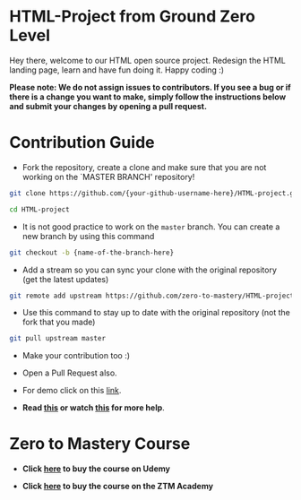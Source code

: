
# HTML-Project from Ground Zero Level

Hey there, welcome to our HTML open source project. Redesign the HTML landing page, learn and have fun doing it. Happy coding :)

**Please note: We do not assign issues to contributors. If you see a bug or if there is a change you want to make, simply follow the instructions below and submit your changes by opening a pull request.**

# Contribution Guide

- Fork the repository, create a clone and make sure that you are not working on the `MASTER BRANCH' repository!

```bash
git clone https://github.com/{your-github-username-here}/HTML-project.git
```

```bash
cd HTML-project
```

- It is not good practice to work on the `master` branch. You can create a new branch by using this command

```bash
git checkout -b {name-of-the-branch-here}
```

- Add a stream so you can sync your clone with the original repository (get the latest updates)

```bash
git remote add upstream https://github.com/zero-to-mastery/HTML-project.git
```

- Use this command to stay up to date with the original repository (not the fork that you made)

```bash
git pull upstream master
```

- Make your contribution too :)

- Open a Pull Request also.

- For demo click on this [link](https://zero-to-mastery.github.io/HTML-project/).

- **Read [this](https://help.github.com/en/articles/creating-a-pull-request-from-a-fork) or watch [this](https://www.youtube.com/watch?v=G1I3HF4YWEw) for more help**.

# Zero to Mastery Course

- **Click [here](https://www.udemy.com/course/the-complete-web-developer-zero-to-mastery/) to buy the course on Udemy**

- **Click [here](https://academy.zerotomastery.io/p/complete-web-developer-zero-to-mastery) to buy the course on the ZTM Academy**

